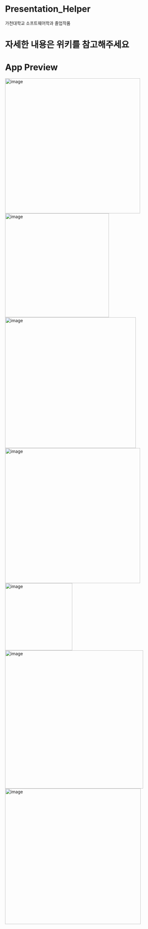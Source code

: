 # Presentation_Helper
가천대학교 소프트웨어학과 졸업작품

# 자세한 내용은 위키를 참고해주세요

# App Preview
<img width="442" alt="image" src="https://github.com/HBKVN/Presentation_Helper/assets/117991880/0c49d61f-0c5d-4c4d-8962-0642f35b424f">
<img width="340" alt="image" src="https://github.com/HBKVN/Presentation_Helper/assets/117991880/c67edddd-5ed8-43d8-9b47-9afd69f990cf">
<img width="428" alt="image" src="https://github.com/HBKVN/Presentation_Helper/assets/117991880/94c66bad-2381-4f25-a161-b0f76d496067">
<img width="442" alt="image" src="https://github.com/HBKVN/Presentation_Helper/assets/117991880/ad83d8f1-d431-4abc-868b-4a8acfe24acc">
<img width="220" alt="image" src="https://github.com/HBKVN/Presentation_Helper/assets/117991880/869924d7-8992-4c89-bdcf-9be51a18bac6">
<img width="452" alt="image" src="https://github.com/HBKVN/Presentation_Helper/assets/117991880/9f195396-6052-4a22-9b2b-37f053926d99">
<img width="444" alt="image" src="https://github.com/HBKVN/Presentation_Helper/assets/117991880/5b1a3fbc-ccc4-4a63-940b-ddd805dbf360">

